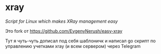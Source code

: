 # xray

*Script for Linux which makes XRay management easy*

Это fork от https://github.com/EvgenyNerush/easy-xray

Тут я чуть-чуть дописал под себя шаблоничк и написал go скрипт по управлению учетками xray (и всем сервером) через Telegram
